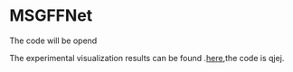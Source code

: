 # MSGFFNet

The code will be opend

The experimental visualization results can be found .[here](https://pan.baidu.com/s/1D8cdB8aM4IsE2gDulEwRQQ),the code is qjej.
